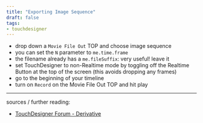 ```yaml
---
title: "Exporting Image Sequence"
draft: false
tags:
- touchdesigner
---
```


- drop down a `Movie File Out` TOP and choose image sequence
- you can set the `N` parameter to `me.time.frame`
- the filename already has a `me.fileSuffix`: very useful! leave it
- set TouchDesigner to non-Realtime mode by toggling off the Realtime Button at the top of the screen (this avoids dropping any frames)
- go to the beginning of your timeline
- turn on `Record` on the Movie File Out TOP and hit play

---

sources / further reading:
- [TouchDesigner Forum - Derivative](https://forum.derivative.ca/t/resolved-export-movie-image-sequence-possible/5185)

